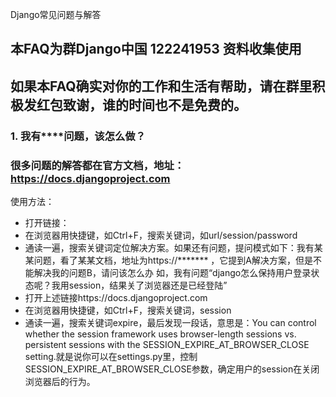 Django常见问题与解答
## 本FAQ为群Django中国 122241953 资料收集使用
## 如果本FAQ确实对你的工作和生活有帮助，请在群里积极发红包致谢，谁的时间也不是免费的。



### 1. 我有****问题，该怎么做？
### 很多问题的解答都在官方文档，地址：https://docs.djangoproject.com
使用方法：
- 打开链接：
- 在浏览器用快捷键，如Ctrl+F，搜索关键词，如url/session/password
- 通读一遍，搜索关键词定位解决方案。如果还有问题，提问模式如下：我有某某问题，看了某某文档，地址为https://******* ，它提到A解决方案，但是不能解决我的问题B，请问该怎么办
如，我有问题“django怎么保持用户登录状态呢？我用session，结果关了浏览器还是已经登陆”
- 打开上述链接https://docs.djangoproject.com
- 在浏览器用快捷键，如Ctrl+F，搜索关键词，session
- 通读一遍，搜索关键词expire，最后发现一段话，意思是：You can control whether the session framework uses browser-length sessions vs. persistent sessions with the SESSION_EXPIRE_AT_BROWSER_CLOSE setting.就是说你可以在settings.py里，控制SESSION_EXPIRE_AT_BROWSER_CLOSE参数，确定用户的session在关闭浏览器后的行为。

